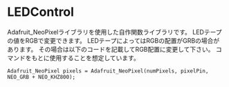 # LEDControl
Adafruit_NeoPixelライブラリを使用した自作関数ライブラリです。
LEDテープの値をRGBで変更できます。
LEDテープによってはRGBの配置がGRBの場合があります。
その場合は以下のコードを記載してRGB配置に変更して下さい。
コマンドをもとに使用することを想定しています。
```
Adafruit_NeoPixel pixels = Adafruit_NeoPixel(numPixels, pixelPin, NEO_GRB + NEO_KHZ800);
```
